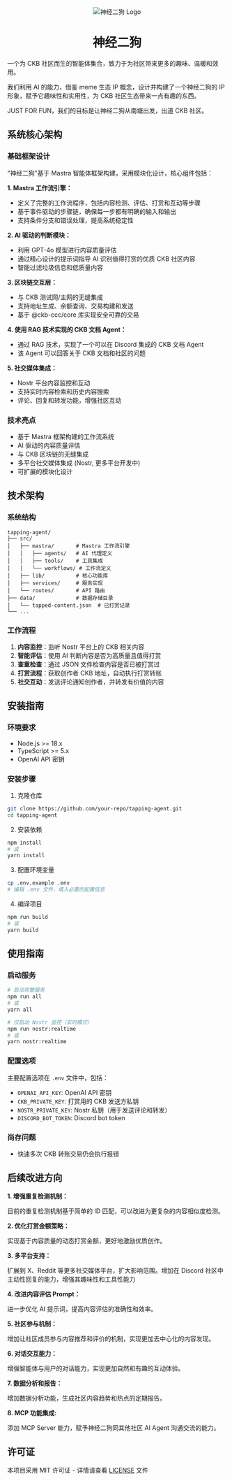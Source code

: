 <div align="center">
  <img src="https://s21.ax1x.com/2025/03/21/pE0pABT.png" alt="神经二狗 Logo">
  <h1>神经二狗</h1>
</div>

一个为 CKB 社区而生的智能体集合，致力于为社区带来更多的趣味、温暖和效用。

我们利用 AI 的能力，借鉴 meme 生态 IP 概念，设计并构建了一个神经二狗的 IP 形象，赋予它趣味性和实用性，为 CKB 社区生态带来一点有趣的东西。

JUST FOR FUN，我们的目标是让神经二狗从南塘出发，出道 CKB 社区。

## 系统核心架构

### 基础框架设计

"神经二狗"基于 Mastra 智能体框架构建，采用模块化设计，核心组件包括：

**1. Mastra 工作流引擎：**

- 定义了完整的工作流程序，包括内容检测、评估、打赏和互动等步骤
- 基于事件驱动的步骤链，确保每一步都有明确的输入和输出
- 支持条件分支和错误处理，提高系统稳定性

**2. AI 驱动的判断模块：**

- 利用 GPT-4o 模型进行内容质量评估
- 通过精心设计的提示词指导 AI 识别值得打赏的优质 CKB 社区内容
- 智能过滤垃圾信息和低质量内容

**3. 区块链交互层：**

- 与 CKB 测试网/主网的无缝集成
- 支持地址生成、余额查询、交易构建和发送
- 基于 @ckb-ccc/core 库实现安全可靠的交易

**4. 使用 RAG 技术实现的 CKB 文档 Agent：**

- 通过 RAG 技术，实现了一个可以在 Discord 集成的 CKB 文档 Agent
- 该 Agent 可以回答关于 CKB 文档和社区的问题

**5. 社交媒体集成：**

- Nostr 平台内容监控和互动
- 支持实时内容检索和历史内容搜索
- 评论、回复和转发功能，增强社区互动

### 技术亮点

- 基于 Mastra 框架构建的工作流系统
- AI 驱动的内容质量评估
- 与 CKB 区块链的无缝集成
- 多平台社交媒体集成 (Nostr, 更多平台开发中)
- 可扩展的模块化设计

## 技术架构

### 系统结构

```
tapping-agent/
├── src/
│   ├── mastra/       # Mastra 工作流引擎
│   │   ├── agents/   # AI 代理定义
│   │   ├── tools/    # 工具集成
│   │   └── workflows/ # 工作流定义
│   ├── lib/          # 核心功能库
│   ├── services/     # 服务实现
│   └── routes/       # API 路由
├── data/             # 数据存储目录
│   └── tapped-content.json  # 已打赏记录
└── ...
```

### 工作流程

1. **内容监控**：监听 Nostr 平台上的 CKB 相关内容
2. **智能评估**：使用 AI 判断内容是否为高质量且值得打赏
3. **查重检查**：通过 JSON 文件检查内容是否已被打赏过
4. **打赏流程**：获取创作者 CKB 地址，自动执行打赏转账
5. **社交互动**：发送评论通知创作者，并转发有价值的内容

## 安装指南

### 环境要求

- Node.js >= 18.x
- TypeScript >= 5.x
- OpenAI API 密钥

### 安装步骤

1. 克隆仓库

```bash
git clone https://github.com/your-repo/tapping-agent.git
cd tapping-agent
```

2. 安装依赖

```bash
npm install
# 或
yarn install
```

3. 配置环境变量

```bash
cp .env.example .env
# 编辑 .env 文件，填入必要的配置信息
```

4. 编译项目

```bash
npm run build
# 或
yarn build
```

## 使用指南

### 启动服务

```bash
# 启动完整服务
npm run all
# 或
yarn all

# 仅启动 Nostr 监控（实时模式）
npm run nostr:realtime
# 或
yarn nostr:realtime
```

### 配置选项

主要配置选项在 `.env` 文件中，包括：

- `OPENAI_API_KEY`: OpenAI API 密钥
- `CKB_PRIVATE_KEY`: 打赏用的 CKB 发送方私钥
- `NOSTR_PRIVATE_KEY`: Nostr 私钥（用于发送评论和转发）
- `DISCORD_BOT_TOKEN`: Discord bot token

### 尚存问题

- 快速多次 CKB 转账交易仍会执行报错

## 后续改进方向

**1. 增强重复检测机制：**

目前的重复检测机制基于简单的 ID 匹配，可以改进为更复杂的内容相似度检测。

**2. 优化打赏金额策略：**

实现基于内容质量的动态打赏金额，更好地激励优质创作。

**3. 多平台支持：**

扩展到 X、Reddit 等更多社交媒体平台，扩大影响范围。增加在 Discord 社区中主动性回复的能力，增强其趣味性和工具性能力

**4. 改进内容评估 Prompt：**

进一步优化 AI 提示词，提高内容评估的准确性和效率。

**5. 社区参与机制：**

增加让社区成员参与内容推荐和评价的机制，实现更加去中心化的内容发现。

**6. 对话交互能力：**

增强智能体与用户的对话能力，实现更加自然和有趣的互动体验。

**7. 数据分析和报告：**

增加数据分析功能，生成社区内容趋势和热点的定期报告。

**8. MCP 功能集成:**

添加 MCP Server 能力，赋予神经二狗同其他社区 AI Agent 沟通交流的能力。

## 许可证

本项目采用 MIT 许可证 - 详情请查看 [LICENSE](LICENSE) 文件
